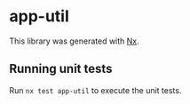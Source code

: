 # app-util

This library was generated with [Nx](https://nx.dev).

## Running unit tests

Run `nx test app-util` to execute the unit tests.
